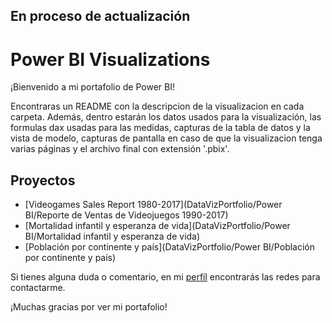 ## En proceso de actualización

# Power BI Visualizations

¡Bienvenido a mi portafolio de Power BI!

Encontraras un README con la descripcion de la visualizacion en cada carpeta. Además, dentro estarán los datos usados para la visualización, las formulas dax usadas para las medidas, capturas de la tabla de datos y la vista de modelo, capturas de pantalla en caso de que la visualizacion tenga varias páginas y el archivo final con extensión '.pbix'.
  
## Proyectos

- [Videogames Sales Report 1980-2017](DataVizPortfolio/Power BI/Reporte de Ventas de Videojuegos 1990-2017)
- [Mortalidad infantil y esperanza de vida](DataVizPortfolio/Power BI/Mortalidad infantil y esperanza de vida)
- [Población por continente y país](DataVizPortfolio/Power BI/Población por continente y país)


Si tienes alguna duda o comentario, en mi [perfíl](https://github.com/RoderickGamer) encontrarás las redes para contactarme.

¡Muchas gracias por ver mi portafolio!
